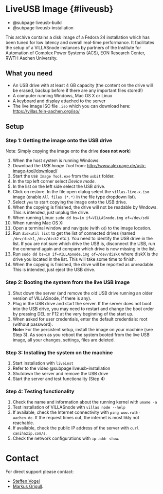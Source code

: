 # LiveUSB Image {#liveusb}

- @subpage liveusb-build
- @subpage liveusb-installation

This archive contains a disk image of a Fedora 24 installation which has been tuned for low latency and overall real-time performance. It facilitates the setup of a VILLASnode instances by partners of the Institute for Automation of Complex Power Systems (ACS), EON Research Center, RWTH Aachen University.

## What you need

 - An USB drive with at least 4 GB capacity (the content on the drive will be erased, backup before if there are any important files stored!)
 - A computer running Windows, Mac OS X or Linux
 - A keyboard and display attached to the server
 - The live image ISO file `.iso` which you can download here: <https://villas.fein-aachen.org/iso/>

## Setup

### Step 1: Getting the image onto the USB drive
Note: Simply copying the image onto the drive **does not work**)
1. When the host system is running Windows:
  1. Download the _USB Image Tool_ from: <http://www.alexpage.de/usb-image-tool/download/>
  1. Start the `USB Image Tool.exe` from the `usbit` folder.
  2. In the top left corner select _Device mode_.
  3. In the list on the left side select the USB drive.
  4. Click on restore. In the file open dialog select the `villas-live-x.iso` image (enable `All files (*.*)` in the file type dropdown list).
  5. Select `yes` to start copying the image onto the USB drive.
  6. When the copying is finished, the drive will not be readable by Wndows. This is intended, just unplug the drive.
2. When running Linux: `sudo dd bs=1m if=VILLASnode.img of=/dev/sdX`
3. When running Mac OS X:
  1. Open a terminal window and navigate (with `cd`) to the image location.
  2. Run `diskutil list` to get the list of connected drives (named `/dev/disk1`, `/dev/disk2` etc.). You need to identify the USB drive in the list. If you are not sure which drive the USB is, disconnect the USB, run the command again and compare which drive is now missing in the list.
  3. Run `sudo dd bs=1m if=VILLASnode.img of=/dev/diskX` where diskX is the drive you located in the list. This will take some time to finish.
  4. When the copying is finished, the drive will be reported as unreadable. This is intended, just eject the USB drive.

### Step 2: Booting the system from the live USB image
1. Shut down the server (and remove the old USB drive running an older version of VILLASnode, if there is any).
2. Plug in the USB drive and start the server. If the server does not boot into the USB drive, you may need to restart and change the boot order by pressing DEL or F12 at the very beginning of the start up.
3. When asked for user credentials, enter the default credentials: root (without password).    
**Note:** For the persistent setup, install the image on your machine (see  Step 3). As soon as you reboot the system booted from the live USB image, all your changes, settings, files are deleted. 

### Step 3: Installing the system on the machine
1. Start installation with `liveinst`
2. Refer to the video @subpage liveusb-installation
3. Shutdown the server and remove the USB drive 
4. Start the server and test functionality (Step 4)

### Step 4: Testing functionality
1. Check the name and information about the running kernel with `uname -a`
2. Test installation of VILLASnode with `villas node --help`
3. If available, check the Internet connectivity with `ping www.rwth-aachen.de`. If the request times out, the internet is most likly not reachable.
4. If available, check the public IP address of the server with `curl canihazip.com/s`.
5. Check the network configurations with `ip addr show`.

# Contact

For direct support please contact:

- [Steffen Vogel](stvogel@eonerc.rwth-aachen.de)
- [Markus Grigull](markus.grigull@rwth-aachen.de).
